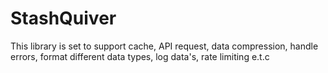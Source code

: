 # StashQuiver

This library is set to support cache, API request, data compression, handle errors, format different data types, log data's, rate limiting e.t.c
